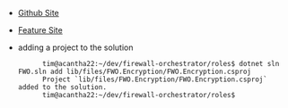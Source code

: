 -  [Github Site](https://github.com/IvanJosipovic/BlazorTable)
-  [Feature Site](https://blazortable.netlify.app/)
- adding a project to the solution

            tim@acantha22:~/dev/firewall-orchestrator/roles$ dotnet sln FWO.sln add lib/files/FWO.Encryption/FWO.Encryption.csproj
            Project `lib/files/FWO.Encryption/FWO.Encryption.csproj` added to the solution.
            tim@acantha22:~/dev/firewall-orchestrator/roles$ 
            